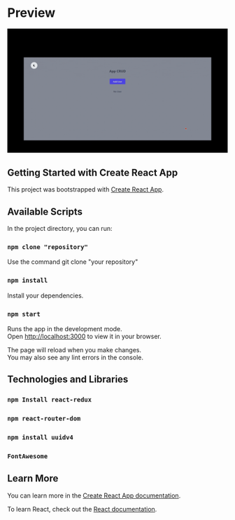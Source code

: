 # Preview

![Crud preview!](public/assets/video/CRUD-GIF.gif)


## Getting Started with Create React App

This project was bootstrapped with [Create React App](https://github.com/facebook/create-react-app).

## Available Scripts

In the project directory, you can run:

### `npm clone "repository"`

Use the command git clone "your repository"

### `npm install`

Install your dependencies.

### `npm start`

Runs the app in the development mode.\
Open [http://localhost:3000](http://localhost:3000) to view it in your browser.

The page will reload when you make changes.\
You may also see any lint errors in the console.

## Technologies and Libraries

### `npm Install react-redux`

### `npm react-router-dom`

### `npm install uuidv4`

### `FontAwesome`


## Learn More

You can learn more in the [Create React App documentation](https://facebook.github.io/create-react-app/docs/getting-started).

To learn React, check out the [React documentation](https://reactjs.org/).

